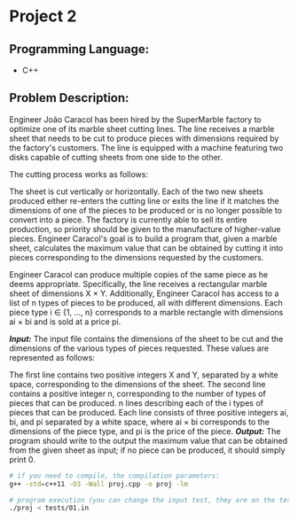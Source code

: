 # Project 2
## Programming Language:
- C++
## Problem Description:
Engineer João Caracol has been hired by the SuperMarble factory to optimize one of its marble sheet cutting lines. The line receives a marble sheet that needs to be cut to produce pieces with dimensions required by the factory's customers. The line is equipped with a machine featuring two disks capable of cutting sheets from one side to the other.

The cutting process works as follows:

The sheet is cut vertically or horizontally.
Each of the two new sheets produced either re-enters the cutting line or exits the line if it matches the dimensions of one of the pieces to be produced or is no longer possible to convert into a piece.
The factory is currently able to sell its entire production, so priority should be given to the manufacture of higher-value pieces. Engineer Caracol's goal is to build a program that, given a marble sheet, calculates the maximum value that can be obtained by cutting it into pieces corresponding to the dimensions requested by the customers.

Engineer Caracol can produce multiple copies of the same piece as he deems appropriate. Specifically, the line receives a rectangular marble sheet of dimensions X × Y. Additionally, Engineer Caracol has access to a list of n types of pieces to be produced, all with different dimensions. Each piece type i ∈ {1, ..., n} corresponds to a marble rectangle with dimensions ai × bi and is sold at a price pi.

***Input:***
The input file contains the dimensions of the sheet to be cut and the dimensions of the various types of pieces requested. These values are represented as follows:

The first line contains two positive integers X and Y, separated by a white space, corresponding to the dimensions of the sheet.
The second line contains a positive integer n, corresponding to the number of types of pieces that can be produced.
n lines describing each of the i types of pieces that can be produced. Each line consists of three positive integers ai, bi, and pi separated by a white space, where ai × bi corresponds to the dimensions of the piece type, and pi is the price of the piece.
***Output:***
The program should write to the output the maximum value that can be obtained from the given sheet as input; if no piece can be produced, it should simply print 0.

```bash
# if you need to compile, the compilation parameters:
g++ -std=c++11 -O3 -Wall proj.cpp -o proj -lm

# program execution (you can change the input test, they are on the tests folder)
./proj < tests/01.in
```





